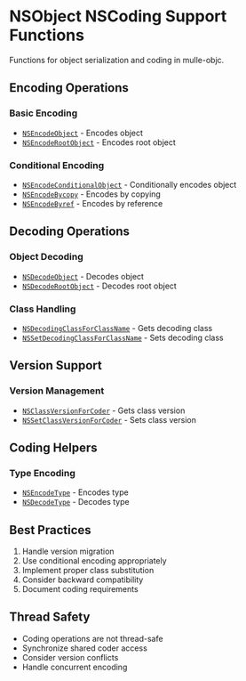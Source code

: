 # NSObject NSCoding Support Functions

Functions for object serialization and coding in mulle-objc.

## Encoding Operations

### Basic Encoding
- [`NSEncodeObject`](https://www.perplexity.ai/search?q=Please+create+some+detailed+API+documentation+for+the+function+NSEncodeObject+of+the+MulleObjC+project+https://github.com/mulle-objc/MulleObjC.+You+will+find+source+code+probably+at+https://raw.githubusercontent.com/mulle-objc/MulleObjC/refs/heads/master/src/class/NSObject%2BNSCodingSupport.h) - Encodes object
- [`NSEncodeRootObject`](https://www.perplexity.ai/search?q=Please+create+some+detailed+API+documentation+for+the+function+NSEncodeRootObject+of+the+MulleObjC+project+https://github.com/mulle-objc/MulleObjC.+You+will+find+source+code+probably+at+https://raw.githubusercontent.com/mulle-objc/MulleObjC/refs/heads/master/src/class/NSObject%2BNSCodingSupport.h) - Encodes root object

### Conditional Encoding
- [`NSEncodeConditionalObject`](https://www.perplexity.ai/search?q=Please+create+some+detailed+API+documentation+for+the+function+NSEncodeConditionalObject+of+the+MulleObjC+project+https://github.com/mulle-objc/MulleObjC.+You+will+find+source+code+probably+at+https://raw.githubusercontent.com/mulle-objc/MulleObjC/refs/heads/master/src/class/NSObject%2BNSCodingSupport.h) - Conditionally encodes object
- [`NSEncodeBycopy`](https://www.perplexity.ai/search?q=Please+create+some+detailed+API+documentation+for+the+function+NSEncodeBycopy+of+the+MulleObjC+project+https://github.com/mulle-objc/MulleObjC.+You+will+find+source+code+probably+at+https://raw.githubusercontent.com/mulle-objc/MulleObjC/refs/heads/master/src/class/NSObject%2BNSCodingSupport.h) - Encodes by copying
- [`NSEncodeByref`](https://www.perplexity.ai/search?q=Please+create+some+detailed+API+documentation+for+the+function+NSEncodeByref+of+the+MulleObjC+project+https://github.com/mulle-objc/MulleObjC.+You+will+find+source+code+probably+at+https://raw.githubusercontent.com/mulle-objc/MulleObjC/refs/heads/master/src/class/NSObject%2BNSCodingSupport.h) - Encodes by reference

## Decoding Operations

### Object Decoding
- [`NSDecodeObject`](https://www.perplexity.ai/search?q=Please+create+some+detailed+API+documentation+for+the+function+NSDecodeObject+of+the+MulleObjC+project+https://github.com/mulle-objc/MulleObjC.+You+will+find+source+code+probably+at+https://raw.githubusercontent.com/mulle-objc/MulleObjC/refs/heads/master/src/class/NSObject%2BNSCodingSupport.h) - Decodes object
- [`NSDecodeRootObject`](https://www.perplexity.ai/search?q=Please+create+some+detailed+API+documentation+for+the+function+NSDecodeRootObject+of+the+MulleObjC+project+https://github.com/mulle-objc/MulleObjC.+You+will+find+source+code+probably+at+https://raw.githubusercontent.com/mulle-objc/MulleObjC/refs/heads/master/src/class/NSObject%2BNSCodingSupport.h) - Decodes root object

### Class Handling
- [`NSDecodingClassForClassName`](https://www.perplexity.ai/search?q=Please+create+some+detailed+API+documentation+for+the+function+NSDecodingClassForClassName+of+the+MulleObjC+project+https://github.com/mulle-objc/MulleObjC.+You+will+find+source+code+probably+at+https://raw.githubusercontent.com/mulle-objc/MulleObjC/refs/heads/master/src/class/NSObject%2BNSCodingSupport.h) - Gets decoding class
- [`NSSetDecodingClassForClassName`](https://www.perplexity.ai/search?q=Please+create+some+detailed+API+documentation+for+the+function+NSSetDecodingClassForClassName+of+the+MulleObjC+project+https://github.com/mulle-objc/MulleObjC.+You+will+find+source+code+probably+at+https://raw.githubusercontent.com/mulle-objc/MulleObjC/refs/heads/master/src/class/NSObject%2BNSCodingSupport.h) - Sets decoding class

## Version Support

### Version Management
- [`NSClassVersionForCoder`](https://www.perplexity.ai/search?q=Please+create+some+detailed+API+documentation+for+the+function+NSClassVersionForCoder+of+the+MulleObjC+project+https://github.com/mulle-objc/MulleObjC.+You+will+find+source+code+probably+at+https://raw.githubusercontent.com/mulle-objc/MulleObjC/refs/heads/master/src/class/NSObject%2BNSCodingSupport.h) - Gets class version
- [`NSSetClassVersionForCoder`](https://www.perplexity.ai/search?q=Please+create+some+detailed+API+documentation+for+the+function+NSSetClassVersionForCoder+of+the+MulleObjC+project+https://github.com/mulle-objc/MulleObjC.+You+will+find+source+code+probably+at+https://raw.githubusercontent.com/mulle-objc/MulleObjC/refs/heads/master/src/class/NSObject%2BNSCodingSupport.h) - Sets class version

## Coding Helpers

### Type Encoding
- [`NSEncodeType`](https://www.perplexity.ai/search?q=Please+create+some+detailed+API+documentation+for+the+function+NSEncodeType+of+the+MulleObjC+project+https://github.com/mulle-objc/MulleObjC.+You+will+find+source+code+probably+at+https://raw.githubusercontent.com/mulle-objc/MulleObjC/refs/heads/master/src/class/NSObject%2BNSCodingSupport.h) - Encodes type
- [`NSDecodeType`](https://www.perplexity.ai/search?q=Please+create+some+detailed+API+documentation+for+the+function+NSDecodeType+of+the+MulleObjC+project+https://github.com/mulle-objc/MulleObjC.+You+will+find+source+code+probably+at+https://raw.githubusercontent.com/mulle-objc/MulleObjC/refs/heads/master/src/class/NSObject%2BNSCodingSupport.h) - Decodes type

## Best Practices

1. Handle version migration
2. Use conditional encoding appropriately
3. Implement proper class substitution
4. Consider backward compatibility
5. Document coding requirements

## Thread Safety

- Coding operations are not thread-safe
- Synchronize shared coder access
- Consider version conflicts
- Handle concurrent encoding
